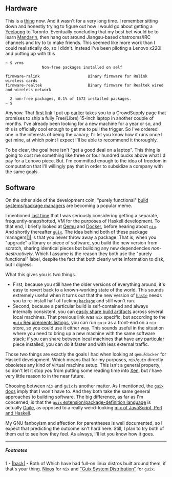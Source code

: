 ## <a name="hardware" href="#hardware"></a>Hardware

This is a [thing](https://www.crowdsupply.com/purism/librem-laptop) now. And it wasn't for a very long time. I remember sitting down and honestly trying to figure out how I would go about getting a [Yeeloong](http://www.tekmote.nl/epages/61504599.sf/en_GB/?ObjectPath=/Shops/61504599/Products/CFL-003-B) to Toronto. Eventually concluding that my best bet would be to learn [Mandarin](https://en.wikipedia.org/wiki/Mandarin_Chinese), then hang out around Jiangsu-based chatrooms/IRC channels and try to to make friends. This seemed like more work than I could realistically do, so I didn't. Instead I've been piloting a Lenovo x220i and putting up with this

```
~ $ vrms
                Non-free packages installed on self

firmware-ralink                     Binary firmware for Ralink wireless cards
firmware-realtek                    Binary firmware for Realtek wired and wireless network

  2 non-free packages, 0.1% of 1672 installed packages.
~ $ 
```

Anyhow. That [first link](https://www.crowdsupply.com/purism/librem-laptop) I put up [earlier](https://www.crowdsupply.com/purism/librem-laptop) takes you to a CrowdSupply page that promises to ship a fully Free(Libre) 15-inch laptop in another couple of months. I've already been looking for a new machine for a year or so, and this is officially cool enough to get me to pull the trigger. So I've ordered one in the interests of being the canary; I'll let you know how it runs once I get mine, at which point I expect I'll be able to recommend it thoroughly.

To be clear, the goal here isn't "get a good deal on a laptop". This thing is going to cost me something like three or four hundred bucks above what I'd pay for a Lenovo piece. But. I'm committed enough to the idea of freedom in computation that I'll willingly pay that in order to subsidize a company with the same goals.

## <a name="software" href="#software"></a>Software

On the other side of the development coin, "purely functional" [build systems](http://nixos.org/nix/)/[package managers](http://www.gnu.org/software/guix/) are becoming a popular meme.

I mentioned [last time](http://blog.inaimathi.ca/article?name=i-liiiiive.html) that I was seriously considering getting a separate, frequently-snapshotted, VM for the purposes of Haskell development. To that end, I briefly looked at [Qemu](http://wiki.qemu.org/Main_Page) and [Docker](https://www.docker.com/), before hearing about [`nix`](http://nixos.org/nix/). And shortly thereafter [`guix`](http://www.gnu.org/software/guix/manual/guix.html). The idea behind both of these package managers<a name="note-Sun-Feb-08-124221EST-2015"></a>[|1|](#foot-Sun-Feb-08-124221EST-2015) is that you never throw away a package. That is, when you "upgrade" a library or piece of software, you build the new version from scratch, sharing identical pieces but building any new dependencies *non-destructively*. Which I assume is the reason they both use the "purely functional" label, despite the fact that both clearly write information to disk, but I digress.

What this gives you is two things.


- First, because you still have the older versions of everything around, it's easy to revert back to a known-working state of the world. This sounds extremely useful when it turns out that the new version of [`haste`](https://github.com/valderman/haste-compiler) needs you to re-install half of fucking [`hackage`](http://hackage.haskell.org/) and still won't run. 
- Second, because a particular build is self-contained and always internally consistent, you can [easily share build artifacts](http://nixos.org/nix/manual/#ssec-binary-cache-substituter) across several local machines. That previous link was `nix` specific, but according to the [`guix` Requirements listings](http://www.gnu.org/software/guix/manual/guix.html#Requirements), you can run `guix` as a front-end on a `nix` store, so you could use it either way. This sounds useful in the situation where you need to bring up a new machine with the same software stack; if you can share between local machines that have any particular piece installed, you can do it faster and with less external traffic.


Those two things are exactly the goals I had when looking at `qemu`/`docker` for Haskell development. Which means that for my purposes, `nix`/`guix` directly obsoletes any kind of virtual machine setup. This isn't a general property, so don't let it stop *you* from putting some reading time into [Xen](http://xenproject.org/), but *I* have very little reason to in the near future.

Choosing between `nix` and `guix` is another matter. As I mentioned, the [`guix` docs](http://www.gnu.org/software/guix/manual/guix.html) imply that I won't have to. And they both take the same general approaches to building software. The big difference, as far as I'm concerned, is that the [`guix` extension/package-definition language](http://www.gnu.org/software/guix/manual/guix.html#Defining-Packages) is actually [Guile](https://www.gnu.org/software/guile/), as opposed to a really weird-looking [mix of JavaScript, Perl and Haskell](https://github.com/NixOS/nixpkgs/blob/master/pkgs/applications/window-managers/stumpwm/default.nix#L42).

My GNU fanboyism and affection for parentheses is well documented, so I expect that predicting the outcome isn't hard here. Still, I plan to try both of them out to see how they feel. As always, I'll let you know how it goes.


* * *
##### Footnotes

1 - <a name="foot-Sun-Feb-08-124221EST-2015"></a>[|back|](#note-Sun-Feb-08-124221EST-2015) - Both of Which have had full-on linux distros built around them, if that's your thing. [Nixos](http://nixos.org/) for `nix` and ["Guix System Distribution"](http://www.gnu.org/software/guix/manual/guix.html#System-Installation) for `guix`.
